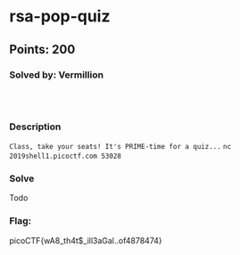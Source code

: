 # rsa-pop-quiz
## Points: 200
### Solved by: Vermillion
<br></br>
### Description

`Class, take your seats! It's PRIME-time for a quiz...` `nc 2019shell1.picoctf.com 53028` ` `

### Solve
Todo

### Flag:
picoCTF{wA8_th4t$_ill3aGal..of4878474}
